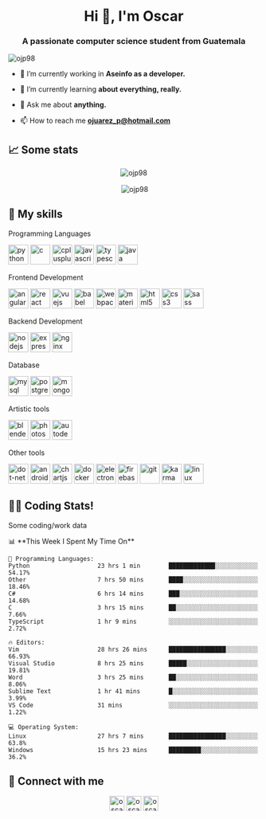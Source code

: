 <h1 align="center">Hi 👋, I'm Oscar</h1>
<h3 align="center">A passionate computer science student from Guatemala</h3>

<p align="left"> <img src="https://komarev.com/ghpvc/?username=ojp98" alt="ojp98" /> </p>

- 🔭 I’m currently working in **Aseinfo as a developer.**

- 🌱 I’m currently learning **about everything, really.**

- 💬 Ask me about **anything.**

- 📫 How to reach me **ojuarez_p@hotmail.com**


<h2>📈 Some stats</h2>
<p align="center"><img align="center" src="https://github-readme-stats.vercel.app/api/top-langs/?username=ojp98&langs_count=9&layout=compact&hide=jupyter%20notebook&theme=vue-dark" alt="ojp98" /></p>


<p align="center">&nbsp;<img align="center" src="https://github-readme-stats.vercel.app/api?username=ojp98&show_icons=true&theme=vue-dark" alt="ojp98" /></p>


<h2>🚀 My skills</h2>
<p align="left">Programming Languages</p>
<p align="left">
 <img src="https://devicons.github.io/devicon/devicon.git/icons/python/python-original.svg" alt="python" width="40" height="40"/>
 <img src="https://devicons.github.io/devicon/devicon.git/icons/c/c-original.svg" alt="c" width="40" height="40"/>
 <img src="https://devicons.github.io/devicon/devicon.git/icons/cplusplus/cplusplus-original.svg" alt="cplusplus" width="40" height="40"/>
 <img src="https://devicons.github.io/devicon/devicon.git/icons/javascript/javascript-original.svg" alt="javascript" width="40" height="40"/>
 <img src="https://devicons.github.io/devicon/devicon.git/icons/typescript/typescript-original.svg" alt="typescript" width="40" height="40"/>
 <img src="https://devicons.github.io/devicon/devicon.git/icons/java/java-original-wordmark.svg" alt="java" width="40" height="40"/>
</p>


<p align="left">Frontend Development</p>
<p align="left">
 <img src="https://devicons.github.io/devicon/devicon.git/icons/angularjs/angularjs-original.svg" alt="angularjs" width="40" height="40"/>
 <img src="https://devicons.github.io/devicon/devicon.git/icons/react/react-original-wordmark.svg" alt="react" width="40" height="40"/>
 <img src="https://devicons.github.io/devicon/devicon.git/icons/vuejs/vuejs-original-wordmark.svg" alt="vuejs" width="40" height="40"/>
 <img src="https://www.vectorlogo.zone/logos/babeljs/babeljs-icon.svg" alt="babel" width="40" height="40"/>
 <img src="https://devicons.github.io/devicon/devicon.git/icons/webpack/webpack-original.svg" alt="webpack" width="40" height="40"/>
 <img src="https://raw.githubusercontent.com/prplx/svg-logos/5585531d45d294869c4eaab4d7cf2e9c167710a9/svg/materialize.svg" alt="materialize" width="40" height="40"/>
 <img src="https://devicons.github.io/devicon/devicon.git/icons/html5/html5-original-wordmark.svg" alt="html5" width="40" height="40"/>
 <img src="https://devicons.github.io/devicon/devicon.git/icons/css3/css3-original-wordmark.svg" alt="css3" width="40" height="40"/>
 <img src="https://devicons.github.io/devicon/devicon.git/icons/sass/sass-original.svg" alt="sass" width="40" height="40"/>
</p>


<p align="left">Backend Development</p>
<p align="left">
 <img src="https://devicons.github.io/devicon/devicon.git/icons/nodejs/nodejs-original-wordmark.svg" alt="nodejs" width="40" height="40"/>
 <img src="https://devicons.github.io/devicon/devicon.git/icons/express/express-original-wordmark.svg" alt="express" width="40" height="40"/>
 <img src="https://devicons.github.io/devicon/devicon.git/icons/nginx/nginx-original.svg" alt="nginx" width="40" height="40"/>
</p>


<p align="left">Database</p>
<p align="left">
 <img src="https://devicons.github.io/devicon/devicon.git/icons/mysql/mysql-original-wordmark.svg" alt="mysql" width="40" height="40"/>
 <img src="https://devicons.github.io/devicon/devicon.git/icons/postgresql/postgresql-original-wordmark.svg" alt="postgresql" width="40" height="40"/>
 <img src="https://devicons.github.io/devicon/devicon.git/icons/mongodb/mongodb-original-wordmark.svg" alt="mongodb" width="40" height="40"/>
</p>


<p align="left">Artistic tools</p>
<p align="left">
 <img src="https://download.blender.org/branding/community/blender_community_badge_white.svg" alt="blender" width="40" height="40"/>
 <img src="https://devicons.github.io/devicon/devicon.git/icons/photoshop/photoshop-plain.svg" alt="photoshop" width="40" height="40"/>
 <img src="https://img.icons8.com/color/344/autodesk-maya.png" alt="autodesk-maya" width="40" height="40"/>
</p>


<p align="left">Other tools</p>
<p align="left">
 <img src="https://devicon.dev/devicon.git/icons/dot-net/dot-net-original.svg" alt="dot-net" width="40" height="40"/>
 <img src="https://devicons.github.io/devicon/devicon.git/icons/android/android-original-wordmark.svg" alt="android" width="40" height="40"/>
 <img src="https://www.chartjs.org/media/logo-title.svg" alt="chartjs" width="40" height="40"/>
 <img src="https://devicons.github.io/devicon/devicon.git/icons/docker/docker-original-wordmark.svg" alt="docker" width="40" height="40"/>
 <img src="https://devicons.github.io/devicon/devicon.git/icons/electron/electron-original.svg" alt="electron" width="40" height="40"/>
 <img src="https://www.vectorlogo.zone/logos/firebase/firebase-icon.svg" alt="firebase" width="40" height="40"/>
 <img src="https://www.vectorlogo.zone/logos/git-scm/git-scm-icon.svg" alt="git" width="40" height="40"/>
 <img src="https://raw.githubusercontent.com/detain/svg-logos/780f25886640cef088af994181646db2f6b1a3f8/svg/karma.svg" alt="karma" width="40" height="40"/>
 <img src="https://devicons.github.io/devicon/devicon.git/icons/linux/linux-original.svg" alt="linux" width="40" height="40"/>
</p>

<h2>👨‍💻 Coding Stats!</h2>
<p>Some coding/work data</p>
<!--START_SECTION:waka-->
📊 **This Week I Spent My Time On** 

```text
💬 Programming Languages: 
Python                   23 hrs 1 min        █████████████░░░░░░░░░░░░   54.17% 
Other                    7 hrs 50 mins       ████░░░░░░░░░░░░░░░░░░░░░   18.46% 
C#                       6 hrs 14 mins       ███░░░░░░░░░░░░░░░░░░░░░░   14.68% 
C                        3 hrs 15 mins       ██░░░░░░░░░░░░░░░░░░░░░░░   7.66% 
TypeScript               1 hr 9 mins         ░░░░░░░░░░░░░░░░░░░░░░░░░   2.72%

🔥 Editors: 
Vim                      28 hrs 26 mins      ████████████████░░░░░░░░░   66.93% 
Visual Studio            8 hrs 25 mins       █████░░░░░░░░░░░░░░░░░░░░   19.81% 
Word                     3 hrs 25 mins       ██░░░░░░░░░░░░░░░░░░░░░░░   8.06% 
Sublime Text             1 hr 41 mins        █░░░░░░░░░░░░░░░░░░░░░░░░   3.99% 
VS Code                  31 mins             ░░░░░░░░░░░░░░░░░░░░░░░░░   1.22%

💻 Operating System: 
Linux                    27 hrs 7 mins       ████████████████░░░░░░░░░   63.8% 
Windows                  15 hrs 23 mins      █████████░░░░░░░░░░░░░░░░   36.2%

```


<!--END_SECTION:waka-->


<h2>📱 Connect with me</h2>
<p align="center">
<a href="https://linkedin.com/in/oscar-jp-coder" target="blank"><img align="center" src="https://cdn.jsdelivr.net/npm/simple-icons@3.0.1/icons/linkedin.svg" alt="oscar-jp-coder" height="30" width="30" /></a>
<a href="https://instagram.com/oscarjp_98" target="blank"><img align="center" src="https://cdn.jsdelivr.net/npm/simple-icons@3.0.1/icons/instagram.svg" alt="oscarjp_98" height="30" width="30" /></a>
<a href="https://www.youtube.com/channel/UCwOIApxmeJrS-8eSZrndWdQ" target="blank"><img align="center" src="https://cdn.jsdelivr.net/npm/simple-icons@3.0.1/icons/youtube.svg" alt="oscar juarez" height="30" width="30" /></a>
</p>


